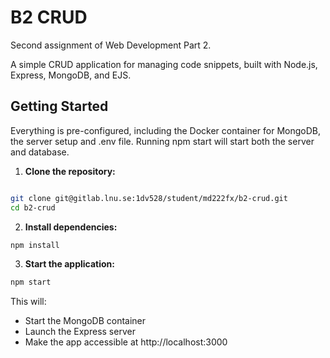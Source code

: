 # B2 CRUD

Second assignment of Web Development Part 2.

A simple CRUD application for managing code snippets, built with Node.js, Express, MongoDB, and EJS.

## Getting Started

Everything is pre-configured, including the Docker container for MongoDB, the server setup and .env file.
Running npm start will start both the server and database.

1. **Clone the repository:**

  ``` bash

  git clone git@gitlab.lnu.se:1dv528/student/md222fx/b2-crud.git
  cd b2-crud
  ```

2. **Install dependencies:**

  ``` bash
  npm install
  ```

3. **Start the application:**

  ``` bash
  npm start
  ```

This will:  
-	Start the MongoDB container  
-	Launch the Express server  
-	Make the app accessible at http://localhost:3000

